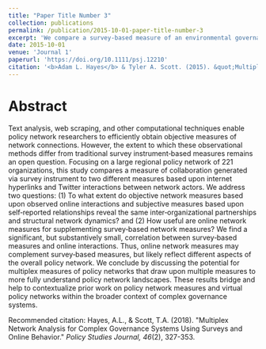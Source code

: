 ```yaml
---
title: "Paper Title Number 3"
collection: publications
permalink: /publication/2015-10-01-paper-title-number-3
excerpt: 'We compare a survey-based measure of an environmental governance network to two web-based measures of the network: Twitter and hyperlink network data. We find broad similarities across network measures, but several instances of divergence between the survey- and online-networks.'
date: 2015-10-01
venue: 'Journal 1'
paperurl: 'https://doi.org/10.1111/psj.12210'
citation: '<b>Adam L. Hayes</b> & Tyler A. Scott. (2015). &quot;Multiplex Network Analysis for Complex Governance Systems Using Surveys and Online Behavior.&quot; <i>Policy Studies Journal</i>. 46(2).'
---
```

# Abstract
Text analysis, web scraping, and other computational techniques enable policy network researchers to efficiently obtain objective measures of network connections. However, the extent to which these observational methods differ from traditional survey instrument‐based measures remains an open question. Focusing on a large regional policy network of 221 organizations, this study compares a measure of collaboration generated via survey instrument to two different measures based upon internet hyperlinks and Twitter interactions between network actors. We address two questions: (1) To what extent do objective network measures based upon observed online interactions and subjective measures based upon self‐reported relationships reveal the same inter‐organizational partnerships and structural network dynamics? and (2) How useful are online network measures for supplementing survey‐based network measures? We find a significant, but substantively small, correlation between survey‐based measures and online interactions. Thus, online network measures may complement survey‐based measures, but likely reflect different aspects of the overall policy network. We conclude by discussing the potential for multiplex measures of policy networks that draw upon multiple measures to more fully understand policy network landscapes. These results bridge and help to contextualize prior work on policy network measures and virtual policy networks within the broader context of complex governance systems.

Recommended citation: Hayes, A.L., & Scott, T.A. (2018). "Multiplex Network Analysis for Complex Governance Systems Using Surveys and Online Behavior." <i>Policy Studies Journal, 46</i>(2), 327-353.